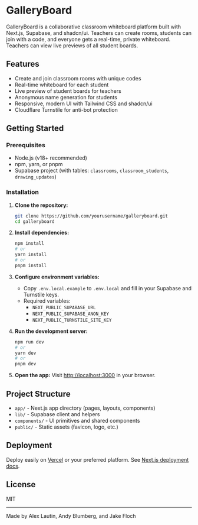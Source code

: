 # GalleryBoard

GalleryBoard is a collaborative classroom whiteboard platform built with Next.js, Supabase, and shadcn/ui. Teachers can create rooms, students can join with a code, and everyone gets a real-time, private whiteboard. Teachers can view live previews of all student boards.

## Features
- Create and join classroom rooms with unique codes
- Real-time whiteboard for each student
- Live preview of student boards for teachers
- Anonymous name generation for students
- Responsive, modern UI with Tailwind CSS and shadcn/ui
- Cloudflare Turnstile for anti-bot protection

## Getting Started

### Prerequisites
- Node.js (v18+ recommended)
- npm, yarn, or pnpm
- Supabase project (with tables: `classrooms`, `classroom_students`, `drawing_updates`)

### Installation

1. **Clone the repository:**
   ```bash
   git clone https://github.com/yourusername/galleryboard.git
   cd galleryboard
   ```

2. **Install dependencies:**
   ```bash
   npm install
   # or
   yarn install
   # or
   pnpm install
   ```

3. **Configure environment variables:**
   - Copy `.env.local.example` to `.env.local` and fill in your Supabase and Turnstile keys.
   - Required variables:
     - `NEXT_PUBLIC_SUPABASE_URL`
     - `NEXT_PUBLIC_SUPABASE_ANON_KEY`
     - `NEXT_PUBLIC_TURNSTILE_SITE_KEY`

4. **Run the development server:**
   ```bash
   npm run dev
   # or
   yarn dev
   # or
   pnpm dev
   ```

5. **Open the app:**
   Visit [http://localhost:3000](http://localhost:3000) in your browser.

## Project Structure
- `app/` - Next.js app directory (pages, layouts, components)
- `lib/` - Supabase client and helpers
- `components/` - UI primitives and shared components
- `public/` - Static assets (favicon, logo, etc.)

## Deployment
Deploy easily on [Vercel](https://vercel.com/) or your preferred platform. See [Next.js deployment docs](https://nextjs.org/docs/app/building-your-application/deploying).

## License
MIT

---

Made by Alex Lautin, Andy Blumberg, and Jake Floch
